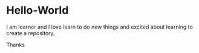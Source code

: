 # Hello-World
I am learner and I love learn to do new things and excited about learning to create a repository.

Thanks
